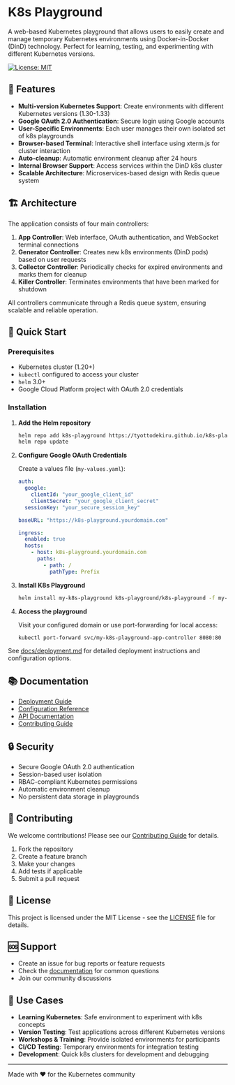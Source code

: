 # K8s Playground

A web-based Kubernetes playground that allows users to easily create and manage temporary Kubernetes environments using Docker-in-Docker (DinD) technology. Perfect for learning, testing, and experimenting with different Kubernetes versions.

[![License: MIT](https://img.shields.io/badge/License-MIT-yellow.svg)](https://opensource.org/licenses/MIT)

## 🚀 Features

- **Multi-version Kubernetes Support**: Create environments with different Kubernetes versions (1.30-1.33)
- **Google OAuth 2.0 Authentication**: Secure login using Google accounts
- **User-Specific Environments**: Each user manages their own isolated set of k8s playgrounds
- **Browser-based Terminal**: Interactive shell interface using xterm.js for cluster interaction
- **Auto-cleanup**: Automatic environment cleanup after 24 hours
- **Internal Browser Support**: Access services within the DinD k8s cluster
- **Scalable Architecture**: Microservices-based design with Redis queue system

## 🏗️ Architecture

The application consists of four main controllers:

1. **App Controller**: Web interface, OAuth authentication, and WebSocket terminal connections
2. **Generator Controller**: Creates new k8s environments (DinD pods) based on user requests
3. **Collector Controller**: Periodically checks for expired environments and marks them for cleanup
4. **Killer Controller**: Terminates environments that have been marked for shutdown

All controllers communicate through a Redis queue system, ensuring scalable and reliable operation.

## 🔧 Quick Start

### Prerequisites

- Kubernetes cluster (1.20+)
- `kubectl` configured to access your cluster
- `helm` 3.0+
- Google Cloud Platform project with OAuth 2.0 credentials

### Installation

1. **Add the Helm repository**
   ```bash
   helm repo add k8s-playground https://tyottodekiru.github.io/k8s-playground/
   helm repo update
   ```

2. **Configure Google OAuth Credentials**
   
   Create a values file (`my-values.yaml`):
   ```yaml
   auth:
     google:
       clientId: "your_google_client_id"
       clientSecret: "your_google_client_secret"
     sessionKey: "your_secure_session_key"
   
   baseURL: "https://k8s-playground.yourdomain.com"
   
   ingress:
     enabled: true
     hosts:
       - host: k8s-playground.yourdomain.com
         paths:
           - path: /
             pathType: Prefix
   ```

3. **Install K8s Playground**
   ```bash
   helm install my-k8s-playground k8s-playground/k8s-playground -f my-values.yaml
   ```

4. **Access the playground**
   
   Visit your configured domain or use port-forwarding for local access:
   ```bash
   kubectl port-forward svc/my-k8s-playground-app-controller 8080:80
   ```

See [docs/deployment.md](docs/deployment.md) for detailed deployment instructions and configuration options.

## 📚 Documentation

- [Deployment Guide](docs/deployment.md)
- [Configuration Reference](docs/configuration.md)
- [API Documentation](docs/api.md)
- [Contributing Guide](docs/contributing.md)

## 🔒 Security

- Secure Google OAuth 2.0 authentication
- Session-based user isolation
- RBAC-compliant Kubernetes permissions
- Automatic environment cleanup
- No persistent data storage in playgrounds

## 🤝 Contributing

We welcome contributions! Please see our [Contributing Guide](docs/contributing.md) for details.

1. Fork the repository
2. Create a feature branch
3. Make your changes
4. Add tests if applicable
5. Submit a pull request

## 📄 License

This project is licensed under the MIT License - see the [LICENSE](LICENSE) file for details.

## 🆘 Support

- Create an issue for bug reports or feature requests
- Check the [documentation](docs/) for common questions
- Join our community discussions

## 🎯 Use Cases

- **Learning Kubernetes**: Safe environment to experiment with k8s concepts
- **Version Testing**: Test applications across different Kubernetes versions
- **Workshops & Training**: Provide isolated environments for participants
- **CI/CD Testing**: Temporary environments for integration testing
- **Development**: Quick k8s clusters for development and debugging

---

Made with ❤️ for the Kubernetes community